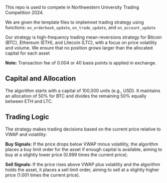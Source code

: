 This repo is used to compete in Northwestern University Trading Competition 2024.

We are given the template files to implemnet trading strategy using functions:
```on_orderbook_update```, ```on_trade_update```, and ```on_account_update```

Our strategy is high-frequency trading mean-reversions strategy for Bitcoin (BTC), Ethereum (ETH), and Litecoin (LTC), with a focus on price volatility and volume. We ensure that no position grows larger than the allocated capital for each asset

**Note:** Transaction fee of 0.004 or 40 basis points is applied in exchange.

## Capital and Allocation
The algorithm starts with a capital of 100,000 units (e.g., USD). It maintains an allocation of 50% for BTC and divides the remaining 50% equally between ETH and LTC.


## Trading Logic
The strategy makes trading decisions based on the current price relative to VWAP and volatility:

**Buy Signals:** If the price drops below VWAP minus volatility, the algorithm places a buy limit order for the asset if enough capital is available, aiming to buy at a slightly lower price (0.999 times the current price).

**Sell Signals:** If the price rises above VWAP plus volatility and the algorithm holds the asset, it places a sell limit order, aiming to sell at a slightly higher price (1.001 times the current price).

